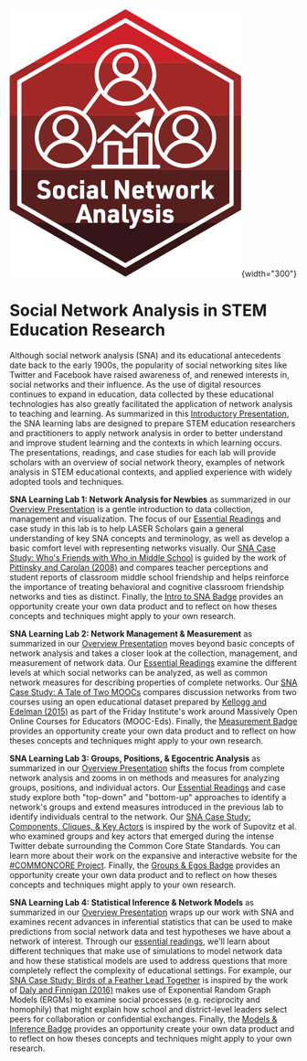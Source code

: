 ![](sna-capstone/img/SNA_Primary_HX.jpg){width="300"}

# Social Network Analysis in STEM Education Research

Although social network analysis (SNA) and its educational antecedents date back to the early 1900s, the popularity of social networking sites like Twitter and Facebook have raised awareness of, and renewed interests in, social networks and their influence. As the use of digital resources continues to expand in education, data collected by these educational technologies has also greatly facilitated the application of network analysis to teaching and learning. As summarized in this [Introductory Presentation](https://laser-institute.github.io/network-analysis/sna-intro/sna-overview-slides.html), the SNA learning labs are designed to prepare STEM education researchers and practitioners to apply network analysis in order to better understand and improve student learning and the contexts in which learning occurs. The presentations, readings, and case studies for each lab will provide scholars with an overview of social network theory, examples of network analysis in STEM educational contexts, and applied experience with widely adopted tools and techniques.

**SNA Learning Lab 1: Network Analysis for Newbies** as summarized in our [Overview Presentation](https://laser-institute.github.io/network-analysis/lab-1/sna-lab-1-slides.html#1) is a gentle introduction to data collection, management and visualization. The focus of our [Essential Readings](https://laser-institute.github.io/network-analysis/lab-1/sna-lab-1-readings.html) and case study in this lab is to help LASER Scholars gain a general understanding of key SNA concepts and terminology, as well as develop a basic comfort level with representing networks visually. Our [SNA Case Study: Who's Friends with Who in Middle School](https://laser-institute.github.io/network-analysis/lab-1/sna-lab-1-case-study-key.html) is guided by the work of [Pittinsky and Carolan (2008)](https://link.springer.com/article/10.1007/s11218-007-9046-7) and compares teacher perceptions and student reports of classroom middle school friendship and helps reinforce the importance of treating behavioral and cognitive classroom friendship networks and ties as distinct. Finally, the [Intro to SNA Badge](https://laser-institute.github.io/network-analysis/lab-1/sna-lab-1-badge.html) provides an opportunity create your own data product and to reflect on how theses concepts and techniques might apply to your own research.

**SNA Learning Lab 2: Network Management & Measurement** as summarized in our [Overview Presentation](https://laser-institute.github.io/network-analysis/lab-2/sna-lab-2-slides.html#1) moves beyond basic concepts of network analysis and takes a closer look at the collection, management, and measurement of network data. Our [Essential Readings](https://github.com/laser-institute/essential-readings/tree/main/sna-labs/sna-lab-2) examine the different levels at which social networks can be analyzed, as well as common network measures for describing properties of complete networks. Our [SNA Case Study: A Tale of Two MOOCs](https://laser-institute.github.io/network-analysis/lab-2/sna-lab-2-case-study-key.html) compares discussion networks from two courses using an open educational dataset prepared by [Kellogg and Edelman (2015)](https://bera-journals.onlinelibrary.wiley.com/doi/full/10.1111/bjet.12312) as part of the Friday Institute's work around Massively Open Online Courses for Educators (MOOC-Eds). Finally, the [Measurement Badge](https://laser-institute.github.io/network-analysis/lab-2/sna-lab-2-badge.html) provides an opportunity create your own data product and to reflect on how theses concepts and techniques might apply to your own research.

**SNA Learning Lab 3: Groups, Positions, & Egocentric Analysis** as summarized in our [Overview Presentation](https://laser-institute.github.io/network-analysis/lab-3/sna-lab-3-slides.html#1) shifts the focus from complete network analysis and zooms in on methods and measures for analyzing groups, positions, and individual actors. Our [Essential Readings](https://github.com/laser-institute/essential-readings/tree/main/sna-labs/sna-lab-3) and case study explore both "top-down" and "bottom-up" approaches to identify a network's groups and extend measures introduced in the previous lab to identify individuals central to the network. Our [SNA Case Study: Components, Cliques, & Key Actors](https://laser-institute.github.io/network-analysis/lab-3/sna-lab-3-case-study-key.html) is inspired by the work of Supovitz et al. who examined groups and key actors that emerged during the intense Twitter debate surrounding the Common Core State Standards. You can learn more about their work on the expansive and interactive website for the [#COMMONCORE Project](https://www.hashtagcommoncore.com/). Finally, the [Groups & Egos Badge](https://laser-institute.github.io/network-analysis/lab-3/sna-lab-3-badge.html) provides an opportunity create your own data product and to reflect on how theses concepts and techniques might apply to your own research.

**SNA Learning Lab 4: Statistical Inference & Network Models** as summarized in our [Overview Presentation](https://laser-institute.github.io/network-analysis/lab-4/sna-lab-4-slides.html#1) wraps up our work with SNA and examines recent advances in inferential statistics that can be used to make predictions from social network data and test hypotheses we have about a network of interest. Through our [essential readings](https://github.com/laser-institute/essential-readings/tree/main/sna-labs/sna-lab-4), we'll learn about different techniques that make use of simulations to model network data and how these statistical models are used to address questions that more completely reflect the complexity of educational settings. For example, our [SNA Case Study: Birds of a Feather Lead Together](https://laser-institute.github.io/network-analysis/lab-4/sna-lab-4-case-study-key.html) is inspired by the work of [Daly and Finnigan (2016)](https://journals.sagepub.com/doi/full/10.3102/0002831210368990) makes use of Exponential Random Graph Models (ERGMs) to examine social processes (e.g. reciprocity and homophily) that might explain how school and district-level leaders select peers for collaboration or confidential exchanges. Finally, the [Models & Inference Badge](https://laser-institute.github.io/network-analysis/lab-4/sna-lab-4-badge.html) provides an opportunity create your own data product and to reflect on how theses concepts and techniques might apply to your own research.
